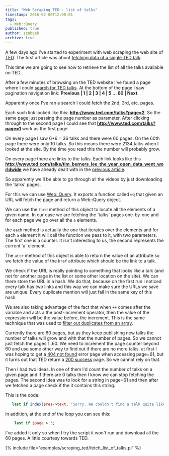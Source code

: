 ```yaml
---
title: "Web Scraping TED - list of talks"
timestamp: 2016-02-06T12:00:01
tags:
  - Web::Query
published: true
author: szabgab
archive: true
---
```



A few days ago I've started to experiment with web scraping the web site of [TED](http://www.ted.com/).
The first article was about [fetching data of a single TED talk](/web-scraping-ted).

This time we are going to see how to retrieve the list of all the talks available on TED.


After a few minutes of browsing on the TED website I've found a page where I could
[search for TED talks](http://www.ted.com/talks). At the bottom of the page I saw pagination navigation link:
**Previous | 1 | 2 | 3 | 4 | 5 ... 60 | Next**.

Apparently once I've ran a search I could fetch the 2nd, 3rd, etc. pages.

Each such link looked like this: **http://www.ted.com/talks?page=2**. So the same page just passing the page number
as parameter.
After clicking through to the second page I could see that **http://www.ted.com/talks?page=1** work as the first page.

On every page I saw 6*6 = 36 talks and there were 60 pages. On the 60th page there were only 10 talks.
So this means there were 2134 talks when I looked at the site. By the time you read this the number will probably grow.

On every page there are links to the talks. Each link looks like this
**http://www.ted.com/talks/tim_berners_lee_the_year_open_data_went_worldwide** we have already dealt with in the
[previous article](/web-scraping-ted).

So apparently we'll be able to go through all the videos by just downloading the 'talks' pages.

For this we can use [Web::Query](https://metacpan.org/pod/Web::Query). It exports a function
called `wq` that given an URL will fetch the page and return a Web::Query object.

We can use the `find` method of this object to locate all the elements of a given name. In our case
we are fetching the 'talks' pages one-by-one and for each page we go over all the `a` elements.

the `each` method is actually the one that iterates over the elements and for each `a` element
it will call the function we pass to it, with two parameters. The first one is a counter. It isn't interesting to us,
the second represents the current 'a' element.

The `attr` method of this object is able to return the value of an attribute so we fetch the value
of the `href` attribute which should be the link to a talk.

We check if the URL is really pointing to something that looks like a talk (and not for another page in the list or some other
location on the site). We can there store the URL in a hash. We do that, because on the first run I noticed every talk has two links
and this way we can make sure the URLs we save are unique. Every duplicate mention will just fall in the same key of this hash.

We are also taking advantage of the fact that when `++` comes after the variable and acts a the post-increment operator,
then the value of the expression will be the value before, the increment.
This is the same technique that was used to [filter out duplicates from an array](/unique-values-in-an-array-in-perl).

Currently there are 60 pages, but as they keep publishing new talks the number of talks will grow and with that the number of pages.
So we cannot just fetch the pages 1..60. We need to increment the page counter beyond 60 and use some other way to find out if there
are no more talks.  at first I was hoping to get a [404 not found](https://en.wikipedia.org/wiki/List_of_HTTP_status_codes)
error page when accessing page=61, but it turns out that TED return
a [200 success](https://en.wikipedia.org/wiki/List_of_HTTP_status_codes) page. So we cannot rely on that.

Then I had two ideas. In one of them I'd count the number of talks on a given page and if there are 0 talks then I know
we can stop fetching the pages. The second idea was to look for a string in page=61 and then after we fetched a page
check if the it contains this string.

This is the code:

```perl
   last if index($res->text, "Sorry. We couldn't find a talk quite like that.") > -1;
```

In addition, at the end of the loop you can see this:

```perl
    last if $page > 3;
```

I've added it only so when I try the script it won't run and download all the 60 pages.
A little courtesy towards TED.

{% include file="examples/scraping_ted/fetch_list_of_talks.pl" %}

